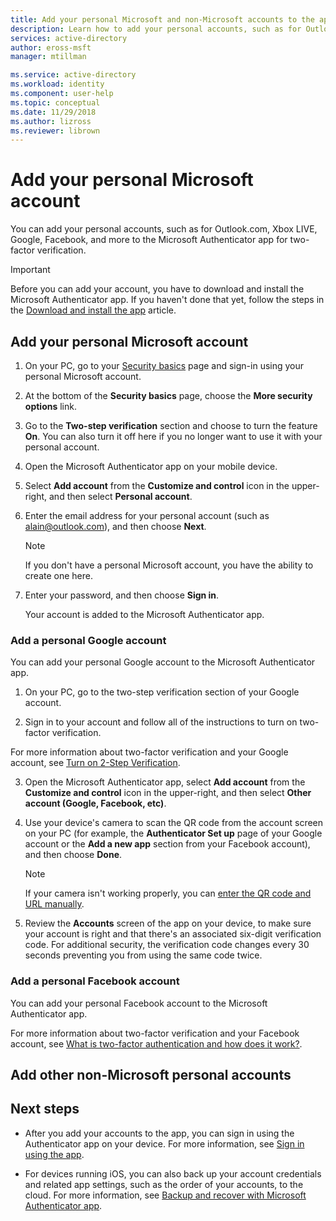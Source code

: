 ```yaml
---
title: Add your personal Microsoft and non-Microsoft accounts to the app - Azure Active Directory | Microsoft Docs
description: Learn how to add your personal accounts, such as for Outlook.com, Xbox LIVE, Google, or Facebook, to the Microsoft Authenticator app for two-factor verification.
services: active-directory
author: eross-msft
manager: mtillman

ms.service: active-directory
ms.workload: identity
ms.component: user-help
ms.topic: conceptual
ms.date: 11/29/2018
ms.author: lizross
ms.reviewer: librown
---
```


# Add your personal Microsoft account
You can add your personal accounts, such as for Outlook.com, Xbox LIVE, Google, Facebook, and more to the Microsoft Authenticator app for two-factor verification.

>[!Important]
>Before you can add your account, you have to download and install the Microsoft Authenticator app. If you haven't done that yet, follow the steps in the [Download and install the app](microsoft-authenticator-app-how-to.md) article.

## Add your personal Microsoft account

1. On your PC, go to your [Security basics](https://account.microsoft.com/security) page and sign-in using your personal Microsoft account.

2. At the bottom of the **Security basics** page, choose the **More security options** link.

3. Go to the **Two-step verification** section and choose to turn the feature **On**. You can also turn it off here if you no longer want to use it with your personal account.

4. Open the Microsoft Authenticator app on your mobile device.

5. Select **Add account** from the **Customize and control** icon in the upper-right, and then select **Personal account**.

6. Enter the email address for your personal account (such as alain@outlook.com), and then choose **Next**.

    >[!Note]
    >If you don't have a personal Microsoft account, you have the ability to create one here.

7. Enter your password, and then choose **Sign in**.

    Your account is added to the Microsoft Authenticator app.

### Add a personal Google account
You can add your personal Google account to the Microsoft Authenticator app.

1. On your PC, go to the two-step verification section of your Google account.

2. Sign in to your account and follow all of the instructions to turn on two-factor verification.

For more information about two-factor verification and your Google account, see [Turn on 2-Step Verification](https://support.google.com/accounts/answer/185839).

3. Open the Microsoft Authenticator app, select **Add account** from the **Customize and control** icon in the upper-right, and then select **Other account (Google, Facebook, etc)**.

4. Use your device's camera to scan the QR code from the account screen on your PC (for example, the **Authenticator Set up** page of your Google account or the **Add a new app** section from your Facebook account), and then choose **Done**.

    >[!Note]
    >If your camera isn't working properly, you can [enter the QR code and URL manually](#add-an-account-to-the-app-manually).

5. Review the **Accounts** screen of the app on your device, to make sure your account is right and that there's an associated six-digit verification code. For additional security, the verification code changes every 30 seconds preventing you from using the same code twice.

### Add a personal Facebook account
You can add your personal Facebook account to the Microsoft Authenticator app.


For more information about two-factor verification and your Facebook account, see [What is two-factor authentication and how does it work?](https://www.facebook.com/help/148233965247823).

## Add other non-Microsoft personal accounts

## Next steps

- After you add your accounts to the app, you can sign in using the Authenticator app on your device. For more information, see [Sign in using the app](microsoft-authenticator-app-phone-signin-faq.md).

- For devices running iOS, you can also back up your account credentials and related app settings, such as the order of your accounts, to the cloud. For more information, see [Backup and recover with Microsoft Authenticator app](microsoft-authenticator-app-backup-and-recovery.md).